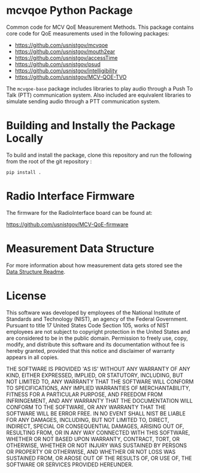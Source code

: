 # mcvqoe Python Package

Common code for MCV QoE Measurement Methods. This package contains core code for 
QoE measurements used in the following packages:

* <https://github.com/usnistgov/mcvqoe>
* <https://github.com/usnistgov/mouth2ear>
* <https://github.com/usnistgov/accessTime>
* <https://github.com/usnistgov/psud>
* <https://github.com/usnistgov/intelligibility>
* <https://github.com/usnistgov/MCV-QOE-TVO>

The `mcvqoe-base` package includes libraries to play audio through a Push To 
Talk (PTT) communication system. Also included are equivalent libraries to 
simulate sending audio through a PTT communication system.

# Building and Instally the Package Locally

To build and install the package, clone this repository and run the following
from the root of the git repository :

```
pip install .
```

# Radio Interface Firmware

The firmware for the RadioInterface board can be found at:

<https://github.com/usnistgov/MCV-QoE-firmware>

# Measurement Data Structure

For more information about how measurement data gets stored see the [Data Structure Readme](DataStructure.md).

# License

This software was developed by employees of the National Institute of Standards 
and Technology (NIST), an agency of the Federal Government. Pursuant to title 17 
United States Code Section 105, works of NIST employees are not subject to 
copyright protection in the United States and are considered to be in the public 
domain. Permission to freely use, copy, modify, and distribute this software and 
its documentation without fee is hereby granted, provided that this notice and 
disclaimer of warranty appears in all copies.

THE SOFTWARE IS PROVIDED 'AS IS' WITHOUT ANY WARRANTY OF ANY KIND, EITHER 
EXPRESSED, IMPLIED, OR STATUTORY, INCLUDING, BUT NOT LIMITED TO, ANY WARRANTY 
THAT THE SOFTWARE WILL CONFORM TO SPECIFICATIONS, ANY IMPLIED WARRANTIES OF 
MERCHANTABILITY, FITNESS FOR A PARTICULAR PURPOSE, AND FREEDOM FROM INFRINGEMENT, 
AND ANY WARRANTY THAT THE DOCUMENTATION WILL CONFORM TO THE SOFTWARE, OR ANY 
WARRANTY THAT THE SOFTWARE WILL BE ERROR FREE. IN NO EVENT SHALL NIST BE LIABLE 
FOR ANY DAMAGES, INCLUDING, BUT NOT LIMITED TO, DIRECT, INDIRECT, SPECIAL OR 
CONSEQUENTIAL DAMAGES, ARISING OUT OF, RESULTING FROM, OR IN ANY WAY CONNECTED 
WITH THIS SOFTWARE, WHETHER OR NOT BASED UPON WARRANTY, CONTRACT, TORT, OR 
OTHERWISE, WHETHER OR NOT INJURY WAS SUSTAINED BY PERSONS OR PROPERTY OR 
OTHERWISE, AND WHETHER OR NOT LOSS WAS SUSTAINED FROM, OR AROSE OUT OF THE 
RESULTS OF, OR USE OF, THE SOFTWARE OR SERVICES PROVIDED HEREUNDER.
